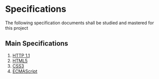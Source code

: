 # Specifications #

The following specification documents shall be studied and mastered for this project

## Main Specifications ##
  1. [HTTP 1.1](http://www.w3.org/Protocols/rfc2616/rfc2616.html)
  1. [HTML5](http://www.whatwg.org/specs/web-apps/current-work/multipage/)
  1. [CSS3](http://www.w3.org/TR/css3-roadmap/)
  1. [ECMAScript](http://www.ecma-international.org/publications/standards/Ecma-262.htm)